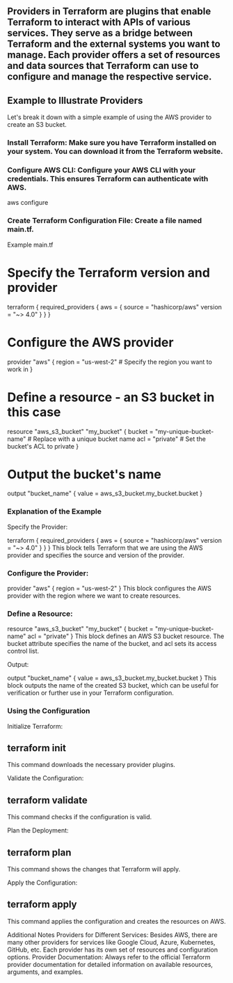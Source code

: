## Providers in Terraform are plugins that enable Terraform to interact with APIs of various services. They serve as a bridge between Terraform and the external systems you want to manage. Each provider offers a set of resources and data sources that Terraform can use to configure and manage the respective service.

## Example to Illustrate Providers

Let's break it down with a simple example of using the AWS provider to create an S3 bucket. 

### Install Terraform: Make sure you have Terraform installed on your system. You can download it  from the Terraform website.

### Configure AWS CLI: Configure your AWS CLI with your credentials. This ensures Terraform can authenticate with AWS.

aws configure
### Create Terraform Configuration File: Create a file named main.tf.

Example main.tf

# Specify the Terraform version and provider
terraform {
  required_providers {
    aws = {
      source  = "hashicorp/aws"
      version = "~> 4.0"
    }
  }
}

# Configure the AWS provider
provider "aws" {
  region = "us-west-2"  # Specify the region you want to work in
}

# Define a resource - an S3 bucket in this case
resource "aws_s3_bucket" "my_bucket" {
  bucket = "my-unique-bucket-name"  # Replace with a unique bucket name
  acl    = "private"  # Set the bucket's ACL to private
}

# Output the bucket's name
output "bucket_name" {
  value = aws_s3_bucket.my_bucket.bucket
}

### Explanation of the Example
Specify the Provider:

terraform {
  required_providers {
    aws = {
      source  = "hashicorp/aws"
      version = "~> 4.0"
    }
  }
}
This block tells Terraform that we are using the AWS provider and specifies the source and version of the provider.

### Configure the Provider:

provider "aws" {
  region = "us-west-2"
}
This block configures the AWS provider with the region where we want to create resources.

### Define a Resource:

resource "aws_s3_bucket" "my_bucket" {
  bucket = "my-unique-bucket-name"
  acl    = "private"
}
This block defines an AWS S3 bucket resource. The bucket attribute specifies the name of the bucket, and acl sets its access control list.

Output:

output "bucket_name" {
  value = aws_s3_bucket.my_bucket.bucket
}
This block outputs the name of the created S3 bucket, which can be useful for verification or further use in your Terraform configuration.

### Using the Configuration
Initialize Terraform:

## terraform init
This command downloads the necessary provider plugins.

Validate the Configuration:

## terraform validate
This command checks if the configuration is valid.

Plan the Deployment:

## terraform plan
This command shows the changes that Terraform will apply.

Apply the Configuration:

## terraform apply
This command applies the configuration and creates the resources on AWS.

Additional Notes
Providers for Different Services: Besides AWS, there are many other providers for services like Google Cloud, Azure, Kubernetes, GitHub, etc. Each provider has its own set of resources and configuration options.
Provider Documentation: Always refer to the official Terraform provider documentation for detailed information on available resources, arguments, and examples.
